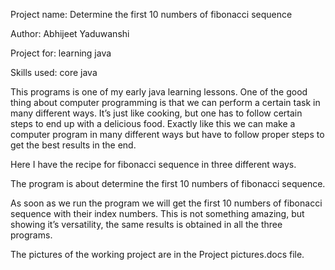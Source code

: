 Project name: Determine the first 10 numbers of fibonacci sequence

Author: Abhijeet Yaduwanshi

Project for: learning java

Skills used: core java


This programs is one of my early java learning lessons.
One of the good thing about computer programming is that we can perform a certain task in many different ways.
It’s just like cooking, but one has to follow certain steps to end up with a delicious food.
Exactly like this we can make a computer program in many different ways but have to follow proper steps to get the best results in the end.

Here I have the recipe for fibonacci sequence in three different ways.

The program is about determine the first 10 numbers of fibonacci sequence.

As soon as we run the program we will get the first 10 numbers of fibonacci sequence with their index numbers.
This is not something amazing, but showing it’s versatility, the same results is obtained in all the three programs.

The pictures of the working project are in the Project pictures.docs file.